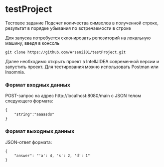 # testProject
Тестовое задание
Подсчет количества символов в полученной строке, результат в порядке убывания по встречаемости в строке


Для запуска потребуется склонировать репозиторий на локальную машину, введя в консоль

```git clone https://github.com/Arsenii01/testProject.git```

Далее необходимо открыть проект в IntellJIDEA современной версии и запустить проект.
Для тестирования можно использовать Postman или Insomnia.

### Формат входных данных
POST-запрос на адрес http://localhost:8080/main с JSON телом следующего формата:
```
{
	"string":"aaaasds"
}
```

### Формат выходных данных
JSON-ответ формата:
```
{
	"answer": "'a': 4, 's': 2, 'd': 1"
}
```
